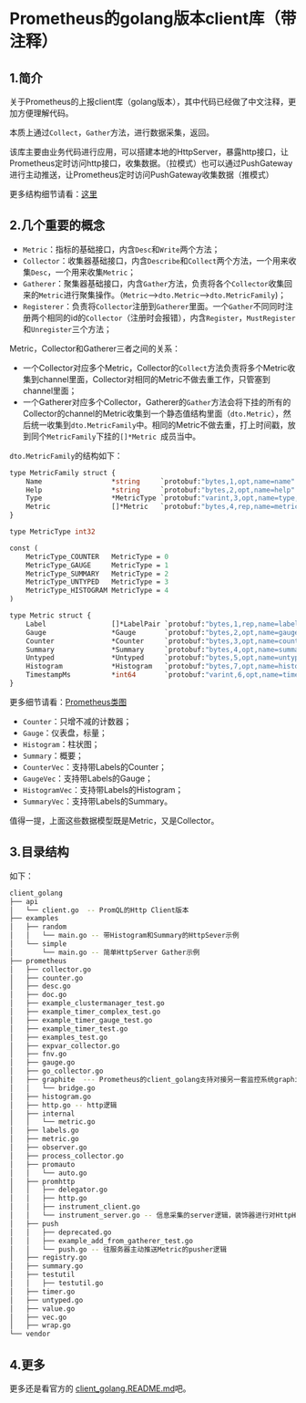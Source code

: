 # Prometheus的golang版本client库（带注释）



## 1.简介

关于Prometheus的上报client库（golang版本），其中代码已经做了中文注释，更加方便理解代码。

本质上通过`Collect`，`Gather`方法，进行数据采集，返回。

该库主要由业务代码进行应用，可以搭建本地的HttpServer，暴露http接口，让Prometheus定时访问http接口，收集数据。（拉模式）也可以通过PushGateway进行主动推送，让Prometheus定时访问PushGateway收集数据（推模式）



更多结构细节请看：[这里](https://ryanyang.gitbook.io/prometheus/di-yi-zhang-jie-shao/overview)



## 2.几个重要的概念

- `Metric`：指标的基础接口，内含`Desc`和`Write`两个方法；
- `Collector`：收集器基础接口，内含`Describe`和`Collect`两个方法，一个用来收集`Desc`，一个用来收集`Metric`；
- `Gatherer`：聚集器基础接口，内含`Gather`方法，负责将各个`Collector`收集回来的`Metric`进行聚集操作。（`Metric`-->`dto.Metric`—>`dto.MetricFamily`)；
- `Registerer`：负责将`Collector`注册到`Gatherer`里面。一个`Gather`不同同时注册两个相同的id的`Collector`（注册时会报错），内含`Register`，`MustRegister`和`Unregister`三个方法；



Metric，Collector和Gatherer三者之间的关系：

- 一个Collector对应多个Metric，Collector的`Collect`方法负责将多个Metric收集到channel里面，Collector对相同的Metric不做去重工作，只管塞到channel里面；
- 一个Gatherer对应多个Collector，Gatherer的`Gather`方法会将下挂的所有的Collector的channel的Metric收集到一个静态值结构里面（`dto.Metric`），然后统一收集到`dto.MetricFamily`中。相同的Metric不做去重，打上时间戳，放到同个`MetricFamily`下挂的`[]*Metric `成员当中。



`dto.MetricFamily`的结构如下：

```protobuf
type MetricFamily struct {
	Name                 *string     `protobuf:"bytes,1,opt,name=name" json:"name,omitempty"`
	Help                 *string     `protobuf:"bytes,2,opt,name=help" json:"help,omitempty"`
	Type                 *MetricType `protobuf:"varint,3,opt,name=type,enum=io.prometheus.client.MetricType" json:"type,omitempty"`
	Metric               []*Metric   `protobuf:"bytes,4,rep,name=metric" json:"metric,omitempty"`
}

type MetricType int32

const (
	MetricType_COUNTER   MetricType = 0
	MetricType_GAUGE     MetricType = 1
	MetricType_SUMMARY   MetricType = 2
	MetricType_UNTYPED   MetricType = 3
	MetricType_HISTOGRAM MetricType = 4
)

type Metric struct {
	Label                []*LabelPair `protobuf:"bytes,1,rep,name=label" json:"label,omitempty"`
	Gauge                *Gauge       `protobuf:"bytes,2,opt,name=gauge" json:"gauge,omitempty"`
	Counter              *Counter     `protobuf:"bytes,3,opt,name=counter" json:"counter,omitempty"`
	Summary              *Summary     `protobuf:"bytes,4,opt,name=summary" json:"summary,omitempty"`
	Untyped              *Untyped     `protobuf:"bytes,5,opt,name=untyped" json:"untyped,omitempty"`
	Histogram            *Histogram   `protobuf:"bytes,7,opt,name=histogram" json:"histogram,omitempty"`
	TimestampMs          *int64       `protobuf:"varint,6,opt,name=timestamp_ms,json=timestampMs" json:"timestamp_ms,omitempty"`
}
```



更多细节请看：[Prometheus类图](https://github.com/sysublackbear/client_golang/blob/master/prometheus%E7%B1%BB%E5%9B%BE.jpg)



- `Counter`：只增不减的计数器；
- `Gauge`：仪表盘，标量；
- `Histogram`：柱状图；
- `Summary`：概要；
- `CounterVec`：支持带Labels的Counter；
- `GaugeVec`：支持带Labels的Gauge；
- `HistogramVec`：支持带Labels的Histogram；
- `SummaryVec`：支持带Labels的Summary。

值得一提，上面这些数据模型既是Metric，又是Collector。





## 3.目录结构

如下：

```bash
client_golang
├── api
│   └── client.go  -- PromQL的Http Client版本
├── examples
│   ├── random
│   │   └── main.go -- 带Histogram和Summary的HttpSever示例
│   └── simple
│       └── main.go -- 简单HttpServer Gather示例
├── prometheus
│   ├── collector.go
│   ├── counter.go
│   ├── desc.go
│   ├── doc.go
│   ├── example_clustermanager_test.go
│   ├── example_timer_complex_test.go
│   ├── example_timer_gauge_test.go
│   ├── example_timer_test.go
│   ├── examples_test.go
│   ├── expvar_collector.go
│   ├── fnv.go
│   ├── gauge.go
│   ├── go_collector.go
│   ├── graphite  --- Prometheus的client_golang支持对接另一套监控系统graphite，这里实现了bridge进行数据推送到graphite
│   │   └── bridge.go
│   ├── histogram.go
│   ├── http.go -- http逻辑
│   ├── internal
│   │   └── metric.go
│   ├── labels.go
│   ├── metric.go
│   ├── observer.go
│   ├── process_collector.go
│   ├── promauto
│   │   └── auto.go
│   ├── promhttp
│   │   ├── delegator.go
│   │   ├── http.go
│   │   ├── instrument_client.go
│   │   └── instrument_server.go -- 信息采集的server逻辑，装饰器进行对HttpHandler进行包装
│   ├── push
│   │   ├── deprecated.go
│   │   ├── example_add_from_gatherer_test.go
│   │   └── push.go -- 往服务器主动推送Metric的pusher逻辑
│   ├── registry.go
│   ├── summary.go
│   ├── testutil
│   │   ├── testutil.go
│   ├── timer.go
│   ├── untyped.go
│   ├── value.go
│   ├── vec.go
│   ├── wrap.go
└── vendor
```



## 4.更多

更多还是看官方的 [client_golang.README.md](https://github.com/sysublackbear/client_golang/blob/master/client_golang.README.md)吧。

